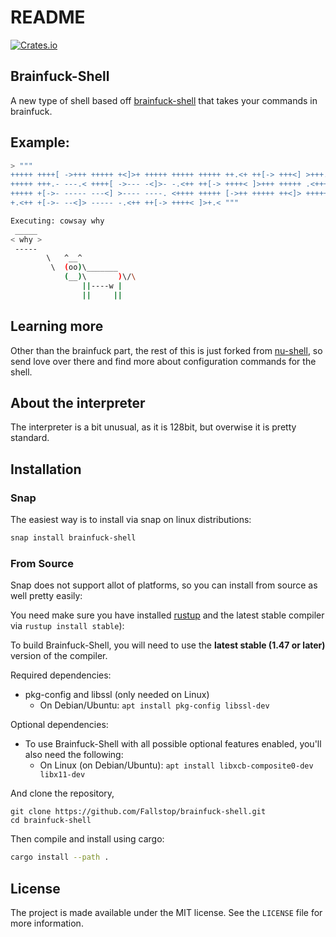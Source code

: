# README

[![Crates.io](https://img.shields.io/crates/v/nu.svg)](https://crates.io/crates/nu)


## Brainfuck-Shell

A new type of shell based off [brainfuck-shell](https://github.com/nushell/nushell) that takes your commands in brainfuck.

## Example:

```bash
> """
+++++ ++++[ ->+++ +++++ +<]>+ +++++ +++++ +++++ ++.<+ ++[-> +++<] >+++.
+++++ +++.- ---.< ++++[ ->--- -<]>- -.<++ ++[-> ++++< ]>+++ +++++ .<+++
+++++ +[->- ----- ---<] >---- ----. <++++ +++++ [->++ +++++ ++<]> +++++
+.<++ +[->- --<]> ----- -.<++ ++[-> ++++< ]>+.< """

Executing: cowsay why
 _____
< why >
 -----
        \   ^__^
         \  (oo)\_______
            (__)\       )\/\
                ||----w |
                ||     ||
```

## Learning more

Other than the brainfuck part, the rest of this is just forked from [nu-shell](https://github.com/nushell/nushell), so send love over there and find more about configuration commands for the shell.

## About the interpreter

The interpreter is a bit unusual, as it is 128bit, but overwise it is pretty standard.

## Installation

### Snap

The easiest way is to install via snap on linux distributions:

```bash
snap install brainfuck-shell
```

### From Source

Snap does not support allot of platforms, so you can install from source as well pretty easily:

You need make sure you have installed [rustup](https://rustup.rs/) and the latest stable compiler via `rustup install stable`):

To build Brainfuck-Shell, you will need to use the **latest stable (1.47 or later)** version of the compiler.

Required dependencies:

-   pkg-config and libssl (only needed on Linux)
    -   On Debian/Ubuntu: `apt install pkg-config libssl-dev`

Optional dependencies:

-   To use Brainfuck-Shell with all possible optional features enabled, you'll also need the following:
    -   On Linux (on Debian/Ubuntu): `apt install libxcb-composite0-dev libx11-dev`

And clone the repository,


```
git clone https://github.com/Fallstop/brainfuck-shell.git
cd brainfuck-shell
```
Then compile and install using cargo:

```bash
cargo install --path .
```

## License

The project is made available under the MIT license. See the `LICENSE` file for more information.
